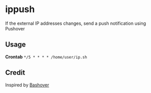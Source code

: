# ippush
If the external IP addresses changes, send a push notification using Pushover

## Usage
**Crontab** `*/5 * * * * /home/user/ip.sh`

## Credit
Inspired by [Bashover](https://github.com/2bytes/Bashover)
